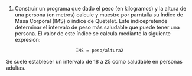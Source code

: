 1. Construir un programa que dado el peso (en kilogramos) y la altura de una persona (en metros) calcule y muestre por parntalla su Indice de Masa Corporal (IMS) o índice de Quetelet. Este índicepretende determinar el intervalo de peso más saludable que puede tener una persona. El valor de este
índice se calcula mediante la siguiente expresión:

                              IMS = peso/altura2
                              
Se suele establecer un intervalo de 18 a 25 como saludable en personas adultas.
